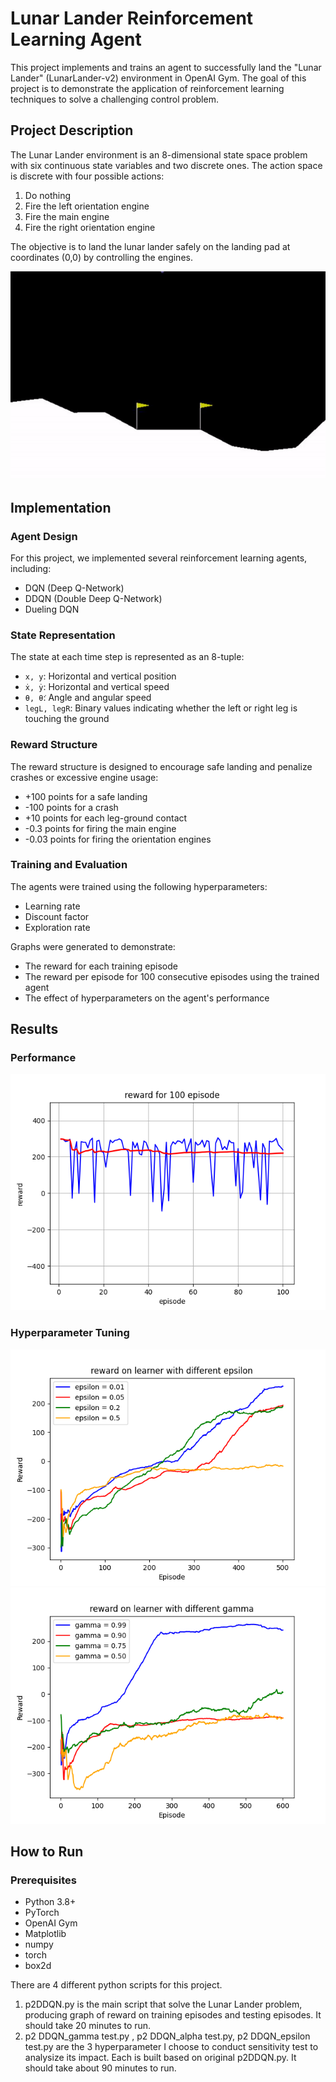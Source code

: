 # Lunar Lander Reinforcement Learning Agent

This project implements and trains an agent to successfully land the "Lunar Lander" (LunarLander-v2) environment in OpenAI Gym. The goal of this project is to demonstrate the application of reinforcement learning techniques to solve a challenging control problem.

## Project Description

The Lunar Lander environment is an 8-dimensional state space problem with six continuous state variables and two discrete ones. The action space is discrete with four possible actions:
1. Do nothing
2. Fire the left orientation engine
3. Fire the main engine
4. Fire the right orientation engine

The objective is to land the lunar lander safely on the landing pad at coordinates (0,0) by controlling the engines.

![LunarLander Description](figure/Lunar_Lander.gif)

## Implementation

### Agent Design
For this project, we implemented several reinforcement learning agents, including:
- DQN (Deep Q-Network)
- DDQN (Double Deep Q-Network)
- Dueling DQN

### State Representation
The state at each time step is represented as an 8-tuple:
- `x, y`: Horizontal and vertical position
- `ẋ, ẏ`: Horizontal and vertical speed
- `θ, θ̇`: Angle and angular speed
- `legL, legR`: Binary values indicating whether the left or right leg is touching the ground

### Reward Structure
The reward structure is designed to encourage safe landing and penalize crashes or excessive engine usage:
- +100 points for a safe landing
- -100 points for a crash
- +10 points for each leg-ground contact
- -0.3 points for firing the main engine
- -0.03 points for firing the orientation engines

### Training and Evaluation
The agents were trained using the following hyperparameters:
- Learning rate
- Discount factor
- Exploration rate

Graphs were generated to demonstrate:
- The reward for each training episode
- The reward per episode for 100 consecutive episodes using the trained agent
- The effect of hyperparameters on the agent's performance

## Results

### Performance
![Training Performance](figure/p2.testDDQN.alpha0.0003.batch64-128.gamma0.99.eps0.01-0.001.final.png)


### Hyperparameter Tuning
![Hyperparameter Tuning - epsilon](figure/p2.epsilon.summary.png)
![Hyperparameter Tuning - gamma](figure/p2.gamma.summary.png)

## How to Run

### Prerequisites
- Python 3.8+
- PyTorch
- OpenAI Gym
- Matplotlib
- numpy
- torch
- box2d


There are 4 different python scripts for this project.
1. p2DDQN.py is the main script that solve the Lunar Lander problem, producing graph of reward on training episodes and testing episodes. It should take 20 minutes to run.
2. p2 DDQN_gamma test.py , p2 DDQN_alpha test.py, p2 DDQN_epsilon test.py are the 3 hyperparameter I choose to conduct sensitivity test to analysize its impact. Each is built based on original p2DDQN.py. It should take about 90 minutes to run.